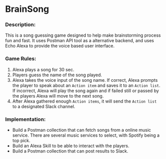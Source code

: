 # BrainSong

### Description: 
This is a song guessing game designed to help make brainstorming process fun and fast. It uses Postman API tool as a alternative backend, and uses Echo Alexa to provide the voice based user interface.

### Game Rules:
1. Alexa plays a song for 30 sec.
2. Players guess the name of the song played.
3. Alexa takes the voice input of the song name. If correct, Alexa prompts the player to speak about an `Action item` and saves it to an `Action list`. If incorrect, Alexa will play the song again and if failed still or passed by the players Alexa will move to the next song.
4. After Alexa gathered enough `Action items`, it will send the `Action list` to a designated Slack channel.

### Implementation:
* Build a Postman collection that can fetch songs from a online music service.
  There are several music services to select, with Spotify being a top pick.
* Build an Alexa Skill to be able to interact with the players.
* Build a Postman collection that can post results to Slack. 
